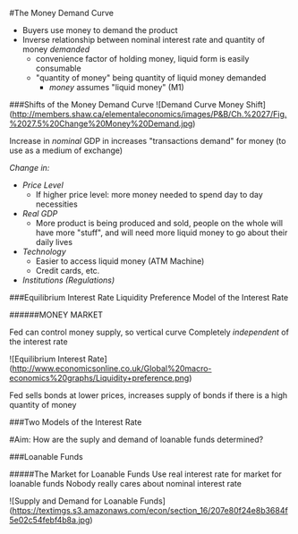#The Money Demand Curve

- Buyers use money to demand the product
- Inverse relationship between nominal interest rate and quantity of money *demanded*
  - convenience factor of holding money, liquid form is easily consumable
  - "quantity of money" being quantity of liquid money demanded
	- *money* assumes "liquid money" (M1)

###Shifts of the Money Demand Curve
![Demand Curve Money Shift] (http://members.shaw.ca/elementaleconomics/images/P&B/Ch.%2027/Fig.%2027.5%20Change%20Money%20Demand.jpg)

Increase in _*nominal*_ GDP in increases "transactions demand" for money (to use as a medium of exchange)

*Change in:*
- *Price Level*
  - If higher price level: more money needed to spend day to day necessities
- *Real GDP*
  - More product is being produced and sold, people on the whole will have more "stuff", and will need more liquid money to go about their daily lives
- *Technology*
  - Easier to access liquid money (ATM Machine)
  - Credit cards, etc.
- *Institutions (Regulations)*

###Equilibrium Interest Rate
Liquidity Preference Model of the Interest Rate

######MONEY MARKET

Fed can control money supply, so vertical curve
Completely *independent* of the interest rate

![Equilibrium Interest Rate] (http://www.economicsonline.co.uk/Global%20macro-economics%20graphs/Liquidity+preference.png)

Fed sells bonds at lower prices, increases supply of bonds if there is a high quantity of money

###Two Models of the Interest Rate

#Aim: How are the suply and demand of loanable funds determined?

###Loanable Funds

#####The Market for Loanable Funds
Use real interest rate for market for loanable funds
Nobody really cares about nominal interest rate

![Supply and Demand for Loanable Funds] (https://textimgs.s3.amazonaws.com/econ/section_16/207e80f24e8b3684f5e02c54febf4b8a.jpg)


